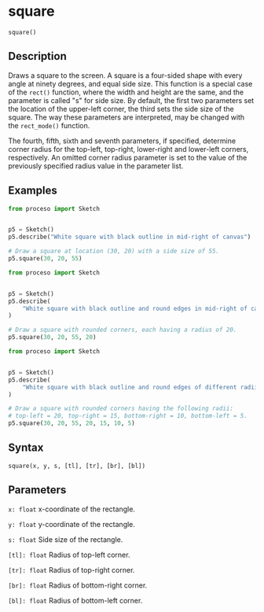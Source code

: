 # square

`square()`

## Description

Draws a square to the screen. A square is a four-sided shape with every angle
at ninety degrees, and equal side size. This function is a special case of
the `rect()` function, where the width and height are the same, and the
parameter is called "s" for side size. By default, the first two parameters
set the location of the upper-left corner, the third sets the side size of the
square. The way these parameters are interpreted, may be changed with the
`rect_mode()` function.

The fourth, fifth, sixth and seventh parameters, if specified, determine
corner radius for the top-left, top-right, lower-right and lower-left
corners, respectively. An omitted corner radius parameter is set to the
value of the previously specified radius value in the parameter list.

## Examples

```python
from proceso import Sketch


p5 = Sketch()
p5.describe("White square with black outline in mid-right of canvas")

# Draw a square at location (30, 20) with a side size of 55.
p5.square(30, 20, 55)
```

```python
from proceso import Sketch


p5 = Sketch()
p5.describe(
    "White square with black outline and round edges in mid-right of canvas"
)

# Draw a square with rounded corners, each having a radius of 20.
p5.square(30, 20, 55, 20)
```

```python
from proceso import Sketch


p5 = Sketch()
p5.describe(
    "White square with black outline and round edges of different radii"
)

# Draw a square with rounded corners having the following radii:
# top-left = 20, top-right = 15, bottom-right = 10, bottom-left = 5.
p5.square(30, 20, 55, 20, 15, 10, 5)
```

## Syntax

`square(x, y, s, [tl], [tr], [br], [bl])`

## Parameters

`x: float` x-coordinate of the rectangle.

`y: float` y-coordinate of the rectangle.

`s: float` Side size of the rectangle.

`[tl]: float` Radius of top-left corner.

`[tr]: float` Radius of top-right corner.

`[br]: float` Radius of bottom-right corner.

`[bl]: float` Radius of bottom-left corner.
